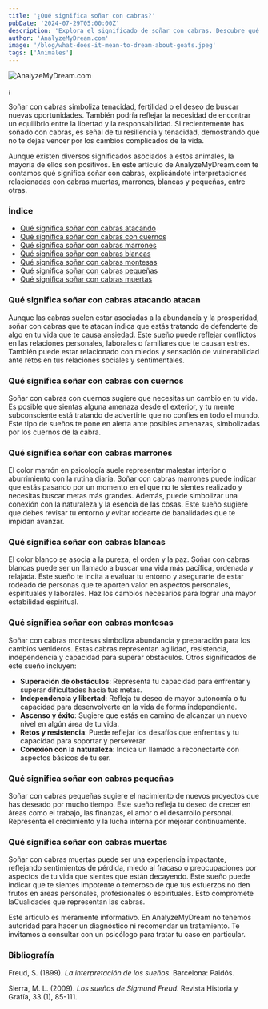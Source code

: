 ```yaml
---
title: '¿Qué significa soñar con cabras?'
pubDate: '2024-07-29T05:00:00Z'
description: 'Explora el significado de soñar con cabras. Descubre qué representan en tus sueños las cabras muertas, las cabras marrones, las cabras blancas y más.'
author: 'AnalyzeMyDream.com'
image: '/blog/what-does-it-mean-to-dream-about-goats.jpeg'
tags: ['Animales']
---
```


![AnalyzeMyDream.com](/blog/what-does-it-mean-to-dream-about-goats.jpeg)

¡

Soñar con cabras simboliza tenacidad, fertilidad o el deseo de buscar nuevas oportunidades. También podría reflejar la necesidad de encontrar un equilibrio entre la libertad y la responsabilidad. Si recientemente has soñado con cabras, es señal de tu resiliencia y tenacidad, demostrando que no te dejas vencer por los cambios complicados de la vida.

Aunque existen diversos significados asociados a estos animales, la mayoría de ellos son positivos. En este artículo de AnalyzeMyDream.com te contamos qué significa soñar con cabras, explicándote interpretaciones relacionadas con cabras muertas, marrones, blancas y pequeñas, entre otras.

### Índice

- [Qué significa soñar con cabras atacando](#qué-significa-soñar-con-cabras-atacando)
- [Qué significa soñar con cabras con cuernos](#qué-significa-soñar-con-cabras-con-cuernos)
- [Qué significa soñar con cabras marrones](#qué-significa-soñar-con-cabras-marrones)
- [Qué significa soñar con cabras blancas](#qué-significa-soñar-con-cabras-blancas)
- [Qué significa soñar con cabras montesas](#qué-significa-soñar-con-cabras-montesas)
- [Qué significa soñar con cabras pequeñas](#qué-significa-soñar-con-cabras-pequenas)
- [Qué significa soñar con cabras muertas](#qué-significa-soñar-con-cabras-muertas)


### Qué significa soñar con cabras atacando atacan

Aunque las cabras suelen estar asociadas a la abundancia y la prosperidad, soñar con cabras que te atacan indica que estás tratando de defenderte de algo en tu vida que te causa ansiedad. Este sueño puede reflejar conflictos en las relaciones personales, laborales o familiares que te causan estrés. También puede estar relacionado con miedos y sensación de vulnerabilidad ante retos en tus relaciones sociales y sentimentales.

### Qué significa soñar con cabras con cuernos

Soñar con cabras con cuernos sugiere que necesitas un cambio en tu vida. Es posible que sientas alguna amenaza desde el exterior, y tu mente subconsciente está tratando de advertirte que no confíes en todo el mundo. Este tipo de sueños te pone en alerta ante posibles amenazas, simbolizadas por los cuernos de la cabra.

### Qué significa soñar con cabras marrones

El color marrón en psicología suele representar malestar interior o aburrimiento con la rutina diaria. Soñar con cabras marrones puede indicar que estás pasando por un momento en el que no te sientes realizado y necesitas buscar metas más grandes. Además, puede simbolizar una conexión con la naturaleza y la esencia de las cosas. Este sueño sugiere que debes revisar tu entorno y evitar rodearte de banalidades que te impidan avanzar.

### Qué significa soñar con cabras blancas

El color blanco se asocia a la pureza, el orden y la paz. Soñar con cabras blancas puede ser un llamado a buscar una vida más pacífica, ordenada y relajada. Este sueño te incita a evaluar tu entorno y asegurarte de estar rodeado de personas que te aporten valor en aspectos personales, espirituales y laborales. Haz los cambios necesarios para lograr una mayor estabilidad espiritual.

### Qué significa soñar con cabras montesas

Soñar con cabras montesas simboliza abundancia y preparación para los cambios venideros. Estas cabras representan agilidad, resistencia, independencia y capacidad para superar obstáculos. Otros significados de este sueño incluyen:

- **Superación de obstáculos**: Representa tu capacidad para enfrentar y superar dificultades hacia tus metas.
- **Independencia y libertad**: Refleja tu deseo de mayor autonomía o tu capacidad para desenvolverte en la vida de forma independiente.
- **Ascenso y éxito**: Sugiere que estás en camino de alcanzar un nuevo nivel en algún área de tu vida.
- **Retos y resistencia**: Puede reflejar los desafíos que enfrentas y tu capacidad para soportar y perseverar.
- **Conexión con la naturaleza**: Indica un llamado a reconectarte con aspectos básicos de tu ser.

### Qué significa soñar con cabras pequeñas

Soñar con cabras pequeñas sugiere el nacimiento de nuevos proyectos que has deseado por mucho tiempo. Este sueño refleja tu deseo de crecer en áreas como el trabajo, las finanzas, el amor o el desarrollo personal. Representa el crecimiento y la lucha interna por mejorar continuamente. 

### Qué significa soñar con cabras muertas

Soñar con cabras muertas puede ser una experiencia impactante, reflejando sentimientos de pérdida, miedo al fracaso o preocupaciones por aspectos de tu vida que sientes que están decayendo. Este sueño puede indicar que te sientes impotente o temeroso de que tus esfuerzos no den frutos en áreas personales, profesionales o espirituales. Esto compromete laCualidades que representan las cabras.

Este artículo es meramente informativo. En AnalyzeMyDream no tenemos autoridad para hacer un diagnóstico ni recomendar un tratamiento. Te invitamos a consultar con un psicólogo para tratar tu caso en particular.

### Bibliografía

Freud, S. (1899). *La interpretación de los sueños*. Barcelona: Paidós.

Sierra, M. L. (2009). *Los sueños de Sigmund Freud*. Revista Historia y Grafía, 33 (1), 85-111.